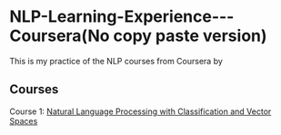 # NLP-Learning-Experience---Coursera(No copy paste version) 

This is my practice of the NLP courses from Coursera by 

## Courses 

Course 1: [Natural Language Processing with Classification and Vector Spaces](https://www.coursera.org/learn/classification-vector-spaces-in-nlp)
